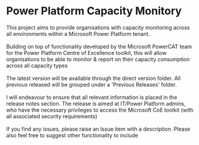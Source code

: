 # Power Platform Capacity Monitory

This project aims to provide organisations with capacity monitoring across all environments within a Microsoft Power Platform tenant.
<br><br>
Building on top of functionality developed by the Microsoft PowerCAT team for the Power Platform Centre of Excellence toolkit, this will allow organisations to be able to monitor & report on their capacity consumption across all capacity types
<br><br>
The latest version will be available through the direct version folder. All previous released will be grouped under a 'Previous Releases' folder.
<br><br>
I will endeavour to ensure that all relevant information is placed in the release notes section. The release is aimed at IT/Power Platform admins, who have the necessary privileges to access the Microsoft CoE toolkit (with all associated security requirements)
<br><br>
If you find any issues, please raise an Issue item with a description. Please also feel free to suggest other functionality to include
